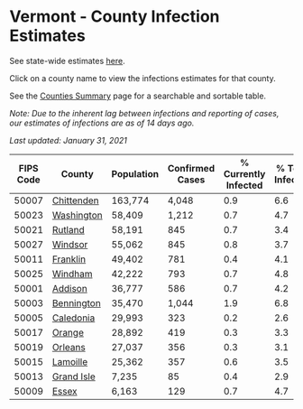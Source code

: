 # Vermont - County Infection Estimates

See state-wide estimates [here](/infections/us-vt).

Click on a county name to view the infections estimates for that county.

See the [Counties Summary](/infections/summary-counties) page for a searchable and sortable table.

*Note: Due to the inherent lag between infections and reporting of cases, our estimates of infections are as of 14 days ago.*

*Last updated: January 31, 2021*

|   FIPS Code |                   County |   Population |   Confirmed Cases |   % Currently Infected |   % Total Infected |
|-------------|--------------------------|--------------|-------------------|------------------------|--------------------|
|       50007 | [Chittenden](chittenden) |      163,774 |             4,048 |                    0.9 |                6.6 |
|       50023 | [Washington](washington) |       58,409 |             1,212 |                    0.7 |                4.7 |
|       50021 |       [Rutland](rutland) |       58,191 |               845 |                    0.7 |                3.4 |
|       50027 |       [Windsor](windsor) |       55,062 |               845 |                    0.8 |                3.7 |
|       50011 |     [Franklin](franklin) |       49,402 |               781 |                    0.4 |                4.1 |
|       50025 |       [Windham](windham) |       42,222 |               793 |                    0.7 |                4.8 |
|       50001 |       [Addison](addison) |       36,777 |               586 |                    0.7 |                4.2 |
|       50003 | [Bennington](bennington) |       35,470 |             1,044 |                    1.9 |                6.8 |
|       50005 |   [Caledonia](caledonia) |       29,993 |               323 |                    0.2 |                2.6 |
|       50017 |         [Orange](orange) |       28,892 |               419 |                    0.3 |                3.3 |
|       50019 |       [Orleans](orleans) |       27,037 |               356 |                    0.3 |                3.1 |
|       50015 |     [Lamoille](lamoille) |       25,362 |               357 |                    0.6 |                3.5 |
|       50013 | [Grand Isle](grand-isle) |        7,235 |                85 |                    0.4 |                2.9 |
|       50009 |           [Essex](essex) |        6,163 |               129 |                    0.7 |                4.7 |